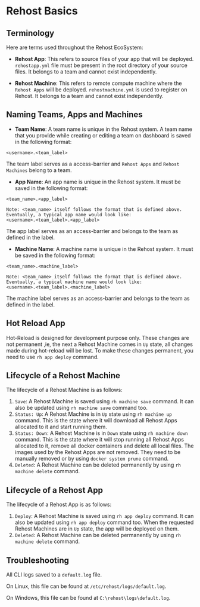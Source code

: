 # Rehost Basics

## Terminology

Here are terms used throughout the Rehost EcoSystem:
* **Rehost App**: This refers to source files of your app that will be deployed. `rehostapp.yml` file must be present in the root directory of your source files. It belongs to a team and cannot exist independently.

* **Rehost Machine**: This refers to remote compute machine where the `Rehost Apps` will be deployed. `rehostmachine.yml` is used to register on Rehost. It belongs to a team and cannot exist independently.

## Naming Teams, Apps and Machines

* **Team Name**: A team name is unique in the Rehost system. A team name that you provide while creating or editing a team on dashboard is saved in the following format:

```
<username>.<team_label>
```
The team label serves as a access-barrier and `Rehost Apps` and `Rehost Machines` belong to a team.

* **App Name**: An app name is unique in the Rehost system. It must be saved in the following format:

```
<team_name>.<app_label>

Note: <team_name> itself follows the format that is defined above.
Eventually, a typical app name would look like:
<username>.<team_label>.<app_label>
```
The app label serves as an access-barrier and belongs to the team as defined in the label.

* **Machine Name**: A machine name is unique in the Rehost system. It must be saved in the following format:

```
<team_name>.<machine_label>

Note: <team_name> itself follows the format that is defined above.
Eventually, a typical machine name would look like:
<username>.<team_label>.<machine_label>
```
The machine label serves as an access-barrier and belongs to the team as defined in the label.

## Hot Reload App

Hot-Reload is designed for development purpose only. These changes are not permanent ,ie, the next a Rehost Machine comes in `Up` state, all changes made during hot-reload will be lost. To make these changes permanent, you need to use `rh app deploy` command.

## Lifecycle of a Rehost Machine

The lifecycle of a Rehost Machine is as follows:
1. `Save`: A Rehost Machine is saved using `rh machine save` command. It can also be updated using `rh machine save` command too.
2. `Status: Up`: A Rehost Machine is in `Up` state using `rh machine up` command. This is the state where it will download all Rehost Apps allocated to it and start running them.
3. `Status: Down`: A Rehost Machine is in `Down` state using `rh machine down` command. This is the state where it will stop running all Rehost Apps allocated to it, remove all docker containers and delete all local files. The images used by the Rehost Apps are not removed. They need to be manually removed or by using `docker system prune` command.
4. `Deleted`: A Rehost Machine can be deleted permanently by using `rh machine delete` command.

## Lifecycle of a Rehost App

The lifecycle of a Rehost App is as follows:
1. `Deploy`: A Rehost Machine is saved using `rh app deploy` command. It can also be updated using `rh app deploy` command too. When the requested Rehost Machines are in `Up` state, the app will be deployed on them.
2. `Deleted`: A Rehost Machine can be deleted permanently by using `rh machine delete` command.

## Troubleshooting

All CLI logs saved to a `default.log` file.

On Linux, this file can be found at `/etc/rehost/logs/default.log`.

On Windows, this file can be found at `C:\rehost\logs\default.log`.